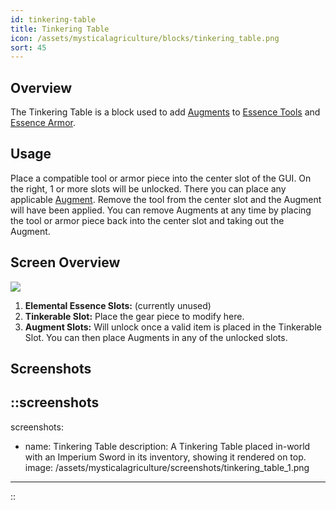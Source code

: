 ```yaml
---
id: tinkering-table
title: Tinkering Table
icon: /assets/mysticalagriculture/blocks/tinkering_table.png
sort: 45
---
```


## Overview

The Tinkering Table is a block used to add [Augments](../items/augments.md) to [Essence Tools](../items/essence-tools.md) and [Essence Armor](../items/essence-armor.md).

## Usage

Place a compatible tool or armor piece into the center slot of the GUI. On the right, 1 or more slots will be unlocked. There you can place any applicable [Augment](../items/augments.md). Remove the tool from the center slot and the Augment will have been applied. You can remove Augments at any time by placing the tool or armor piece back into the center slot and taking out the Augment.

## Screen Overview

![](/assets/mysticalagriculture/screens/tinkering_table_screen.png)

1. **Elemental Essence Slots:** (currently unused)
2. **Tinkerable Slot:** Place the gear piece to modify here.
3. **Augment Slots:** Will unlock once a valid item is placed in the Tinkerable Slot. You can then place Augments in any of the unlocked slots.

## Screenshots

::screenshots
---
screenshots:
  - name: Tinkering Table
    description: A Tinkering Table placed in-world with an Imperium Sword in its inventory, showing it rendered on top. 
    image: /assets/mysticalagriculture/screenshots/tinkering_table_1.png
---
::
